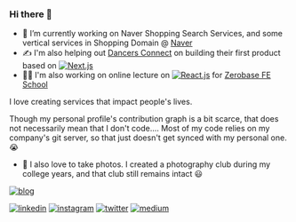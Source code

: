### Hi there 👋

- 🔭 I’m currently working on Naver Shopping Search Services, and some vertical services in Shopping Domain @ [Naver](https://navercorp.com/)
- ✍️ I'm also helping out [Dancers Connect](https://github.com/dancersconnect) on building their first product based on [![Next.js](https://img.shields.io/badge/next.js-000000?style=for-the-badge&logo=nextdotjs&logoColor=white
)](https://nextjs.org/)
- 🧑‍🏫 I'm also working on online lecture on [![React.js](https://img.shields.io/badge/react-61DAFB?style=for-the-badge&logo=react&logoColor=black)](https://reactjs.com) for [Zerobase FE School](https://zero-base.co.kr/category_dev_camp/school_FE)

I love creating services that impact people's lives.

Though my personal profile's contribution graph is a bit scarce, that does not necessarily mean that I don't code....
Most of my code relies on my company's git server, so that just doesn't get synced with my personal one. 😭

- 📸 I also love to take photos. I created a photography club during my college years, and that club still remains intact 😃

[![blog](https://img.shields.io/badge/Blog-222222?style=for-the-badge&logo=github&logoColor=white)](https://henrysha.github.io)

[![linkedin](https://img.shields.io/badge/LinkedIn-0077B5?style=for-the-badge&logo=linkedin&logoColor=white)](https://linkedin.com/in/henryseongwookha) [![instagram](https://img.shields.io/badge/Instagram-E4405F?style=for-the-badge&logo=instagram&logoColor=white)](https://instagram.com/henry_pic_u) [![twitter](https://img.shields.io/badge/Twitter-1DA1F2?style=for-the-badge&logo=twitter&logoColor=white
)](https://twitter.com/henrysha) [![medium](https://img.shields.io/badge/Medium-12100E?style=for-the-badge&logo=medium&logoColor=white
)](https://medium.com/@henrysha)
<!--
**henrysha/henrysha** is a ✨ _special_ ✨ repository because its `README.md` (this file) appears on your GitHub profile.

Here are some ideas to get you started:

- 🔭 I’m currently working on ...
- 🌱 I’m currently learning ...
- 👯 I’m looking to collaborate on ...
- 🤔 I’m looking for help with ...
- 💬 Ask me about ...
- 📫 How to reach me: ...
- 😄 Pronouns: ...
- ⚡ Fun fact: ...
-->
